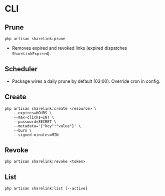 # CLI

## Prune
```
php artisan sharelink:prune
```
- Removes expired and revoked links (expired dispatches `ShareLinkExpired`).

## Scheduler
- Package wires a daily prune by default (03:00). Override cron in config.

## Create
```
php artisan sharelink:create <resource> \
	--expires=HOURS \
	--max-clicks=INT \
	--password=SECRET \
	--metadata='{"key":"value"}' \
	--burn \
	--signed-minutes=MIN
```

## Revoke
```
php artisan sharelink:revoke <token>
```

## List
```
php artisan sharelink:list [--active]
```

